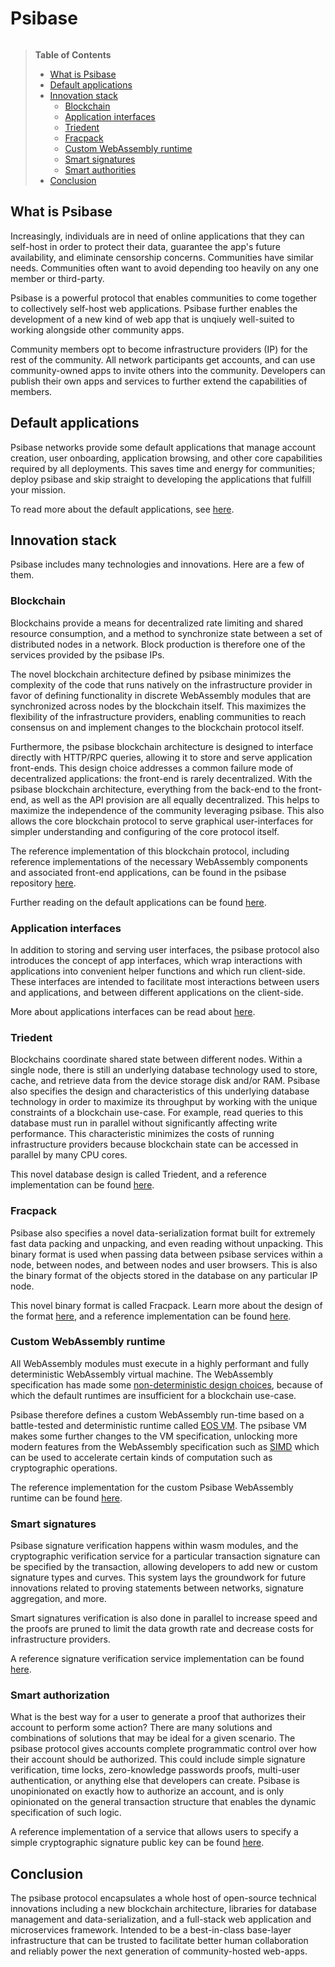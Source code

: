 # Psibase

![<Psibase Logo>](https://about.psibase.io/assets/logo-psibase-green.0714b8ee.svg)

> **Table of Contents**
> - [What is Psibase](#what-is-psibase)
> - [Default applications](#default-applications)
> - [Innovation stack](#innovation-stack)
>   - [Blockchain](#blockchain)
>   - [Application interfaces](#application-interfaces)
>   - [Triedent](#triedent)
>   - [Fracpack](#fracpack)
>   - [Custom WebAssembly runtime](#custom-webassembly-runtime)
>   - [Smart signatures](#smart-signatures)
>   - [Smart authorities](#smart-authorities)
> - [Conclusion](#conclusion)

## What is Psibase

Increasingly, individuals are in need of online applications that they can self-host in order to protect their data, guarantee the app's future availability, and eliminate censorship concerns. Communities have similar needs. Communities often want to avoid depending too heavily on any one member or third-party. 

Psibase is a powerful protocol that enables communities to come together to collectively self-host web applications. Psibase further enables the development of a new kind of web app that is unqiuely well-suited to working alongside other community apps.

Community members opt to become infrastructure providers (IP) for the rest of the community. All network participants get accounts, and can use community-owned apps to invite others into the community. Developers can publish their own apps and services to further extend the capabilities of members.

## Default applications

Psibase networks provide some default applications that manage account creation, user onboarding, application browsing, and other core capabilities required by all deployments. This saves time and energy for communities; deploy psibase and skip straight to developing the applications that fulfill your mission.

To read more about the default applications, see [here](./default-apps/README.md).

## Innovation stack

Psibase includes many technologies and innovations. Here are a few of them.

### Blockchain

Blockchains provide a means for decentralized rate limiting and shared resource consumption, and a method to synchronize state between a set of distributed nodes in a network. Block production is therefore one of the services provided by the psibase IPs.

The novel blockchain architecture defined by psibase minimizes the complexity of the code that runs natively on the infrastructure provider in favor of defining functionality in discrete WebAssembly modules that are synchronized across nodes by the blockchain itself. This maximizes the flexibility of the infrastructure providers, enabling communities to reach consensus on and implement changes to the blockchain protocol itself.

Furthermore, the psibase blockchain architecture is designed to interface directly with HTTP/RPC queries, allowing it to store and serve application front-ends. This design choice addresses a common failure mode of decentralized applications: the front-end is rarely decentralized. With the psibase blockchain architecture, everything from the back-end to the front-end, as well as the API provision are all equally decentralized. This helps to maximize the independence of the community leveraging psibase. This also allows the core blockchain protocol to serve graphical user-interfaces for simpler understanding and configuring of the core protocol itself.

The reference implementation of this blockchain protocol, including reference implementations of the necessary WebAssembly components and associated front-end applications, can be found in the psibase repository [here](https://github.com/gofractally/psibase).

Further reading on the default applications can be found [here](./default-apps/README.md).

### Application interfaces

In addition to storing and serving user interfaces, the psibase protocol also introduces the concept of app interfaces, which wrap interactions with applications into convenient helper functions and which run client-side. These interfaces are intended to facilitate most interactions between users and applications, and between different applications on the client-side.

More about applications interfaces can be read about [here](./development/app-interfaces/README.md).

### Triedent

Blockchains coordinate shared state between different nodes. Within a single node, there is still an underlying database technology used to store, cache, and retrieve data from the device storage disk and/or RAM. Psibase also specifies the design and characteristics of this underlying database technology in order to maximize its throughput by working with the unique constraints of a blockchain use-case. For example, read queries to this database must run in parallel without significantly affecting write performance. This characteristic minimizes the costs of running infrastructure providers because blockchain state can be accessed in parallel by many CPU cores.

This novel database design is called Triedent, and a reference implementation can be found [here](https://github.com/gofractally/psibase/tree/main/libraries/triedent).

### Fracpack

Psibase also specifies a novel data-serialization format built for extremely fast data packing and unpacking, and even reading without unpacking. This binary format is used when passing data between psibase services within a node, between nodes, and between nodes and user browsers. This is also the binary format of the objects stored in the database on any particular IP node.

This novel binary format is called Fracpack. Learn more about the design of the format [here](format/fracpack.md), and a reference implementation can be found [here](https://github.com/gofractally/psibase/blob/main/libraries/psio/include/psio/fracpack.hpp).

### Custom WebAssembly runtime

All WebAssembly modules must execute in a highly performant and fully deterministic WebAssembly virtual machine. The WebAssembly specification has made some [non-deterministic design choices](https://github.com/WebAssembly/design/blob/main/Nondeterminism.md), because of which the default runtimes are insufficient for a blockchain use-case.

Psibase therefore defines a custom WebAssembly run-time based on a battle-tested and deterministic runtime called [EOS VM](https://github.com/eosnetworkfoundation/mandel-eos-vm). The psibase VM makes some further changes to the VM specification, unlocking more modern features from the WebAssembly specification such as [SIMD](https://github.com/WebAssembly/simd) which can be used to accelerate certain kinds of computation such as cryptographic operations.

The reference implementation for the custom Psibase WebAssembly runtime can be found [here](https://github.com/gofractally/eos-vm).

### Smart signatures

Psibase signature verification happens within wasm modules, and the cryptographic verification service for a particular transaction signature can be specified by the transaction, allowing developers to add new or custom signature types and curves. This system lays the groundwork for future innovations related to proving statements between networks, signature aggregation, and more.

Smart signatures verification is also done in parallel to increase speed and the proofs are pruned to limit the data growth rate and decrease costs for infrastructure providers.

A reference signature verification service implementation can be found [here](https://github.com/gofractally/psibase/blob/main/services/system/VerifySys/src/VerifySys.cpp).

### Smart authorization

What is the best way for a user to generate a proof that authorizes their account to perform some action? There are many solutions and combinations of solutions that may be ideal for a given scenario. The psibase protocol gives accounts complete programmatic control over how their account should be authorized. This could include simple signature verification, time locks, zero-knowledge passwords proofs, multi-user authentication, or anything else that developers can create. Psibase is unopinionated on exactly how to authorize an account, and is only opinionated on the general transaction structure that enables the dynamic specification of such logic.

A reference implementation of a service that allows users to specify a simple cryptographic signature public key can be found [here](https://github.com/gofractally/psibase/blob/main/services/system/AuthSys/src/AuthSys.cpp).

## Conclusion

The psibase protocol encapsulates a whole host of open-source technical innovations including a new blockchain architecture, libraries for database management and data-serialization, and a full-stack web application and microservices framework. Intended to be a best-in-class base-layer infrastructure that can be trusted to facilitate better human collaboration and reliably power the next generation of community-hosted web-apps.
